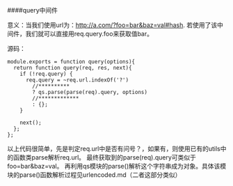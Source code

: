####query中间件

意义：当我们使用url为：http://a.com/?foo=bar&baz=val#hash. 若使用了该中间件，我们就可以直接用req.query.foo来获取值bar。

源码：
```javscript
module.exports = function query(options){
  return function query(req, res, next){
    if (!req.query) {
      req.query = ~req.url.indexOf('?')
        //**********
        ? qs.parse(parse(req).query, options)
        //*************
        : {};
    }

    next();
  };
};
```
以上代码很简单，先是判定req.url中是否有问号？，如果有，则使用已有的utils中的函数类parse解析req.url。
最终获取到的parse(req).query可类似于foo=bar&baz=val。
再利用qs模块的parse()解析这个字符串成为对象。具体该模块的parse()函数解析过程见urlencoded.md（二者这部分类似）